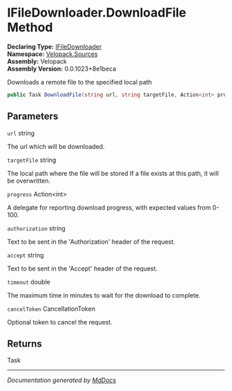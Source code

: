 ﻿<!--  
  <auto-generated>   
    The contents of this file were generated by a tool.  
    Changes to this file may be list if the file is regenerated  
  </auto-generated>   
-->

# IFileDownloader.DownloadFile Method

**Declaring Type:** [IFileDownloader](../index.md)  
**Namespace:** [Velopack.Sources](../../index.md)  
**Assembly:** Velopack  
**Assembly Version:** 0.0.1023+8e1beca

Downloads a remote file to the specified local path

```csharp
public Task DownloadFile(string url, string targetFile, Action<int> progress, string authorization = null, string accept = null, double timeout = 30, CancellationToken cancelToken = default);
```

## Parameters

`url`  string

The url which will be downloaded.

`targetFile`  string

The local path where the file will be stored If a file exists at this path, it will be overwritten.

`progress`  Action\<int\>

A delegate for reporting download progress, with expected values from 0\-100.

`authorization`  string

Text to be sent in the 'Authorization' header of the request.

`accept`  string

Text to be sent in the 'Accept' header of the request.

`timeout`  double

The maximum time in minutes to wait for the download to complete.

`cancelToken`  CancellationToken

Optional token to cancel the request.

## Returns

Task

___

*Documentation generated by [MdDocs](https://github.com/ap0llo/mddocs)*
